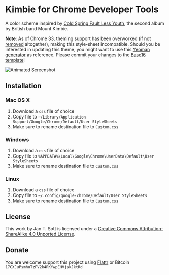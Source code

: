# Kimbie for Chrome Developer Tools

A color scheme inspired by [Cold Spring Fault Less Youth](http://www.discogs.com/Mount-Kimbie-Cold-Spring-Fault-Less-Youth/master/561611), the second album by British band Mount Kimbie.

**Note**: As of Chrome 33, theming support has been overworked (if not [removed](https://codereview.chromium.org/66383005/) altogether), making this style-sheet incompatible. Should you be interested in updating this theme, you might want to use this [Yeoman generator](https://www.npmjs.org/package/generator-devtools-theme) as reference. Please commit your changes to the [Base16 template](https://github.com/chriskempson/base16-builder/tree/master/templates/chrome-devtools)!

![Animated Screenshot](https://raw.github.com/idleberg/Kimbie-Chrome-Developer-Tools/master/images/screenshot.gif)

## Installation

### Mac OS X

1. Download a `css` file of choice
2. Copy file to `~/Library/Application Support/Google/Chrome/Default/User StyleSheets`
3. Make sure to rename destination file to `Custom.css`

### Windows

1. Download a `css` file of choice
2. Copy file to `%APPDATA%\Local\Google\Chrome\UserData\Default\User StyleSheets`
3. Make sure to rename destination file to `Custom.css`

### Linux

1. Download a `css` file of choice
2. Copy file to `~/.config/google-chrome/Default/User StyleSheets`
3. Make sure to rename destination file to `Custom.css`

## License

This work by Jan T. Sott is licensed under a [Creative Commons Attribution-ShareAlike 4.0 Unported License](http://creativecommons.org/licenses/by-sa/4.0/deed.en_US).

## Donate

You are welcome support this project using [Flattr](https://flattr.com/submit/auto?user_id=idleberg&url=https://github.com/idleberg/Kimbie-Chrome-Developer-Tools) or Bitcoin `17CXJuPsmhuTzFV2k4RKYwpEHVjskJktRd`
